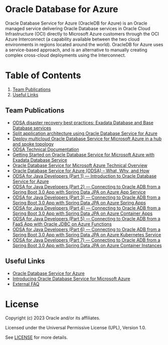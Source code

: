 # Oracle Database for Azure
 
Oracle Database Service for Azure (OracleDB for Azure) is an Oracle managed service delivering Oracle Database services in Oracle Cloud Infrastructure (OCI) directly to Microsoft Azure customers through the OCI Azure Interconnect (a capability available between the two cloud environments in regions located around the world). OracleDB for Azure uses a service-based approach, and is an alternative to manually creating complex cross-cloud deployments using the Interconnect.
 
# Table of Contents
 
1. [Team Publications](#team-publications)
2. [Useful Links](#useful-uinks)
 
## Team Publications
 
 - [ODSA disaster recovery best practices: Exadata Database and Base Database services](https://blogs.oracle.com/cloud-infrastructure/post/odsa-dr-best-practices-exadata-base)
 - [Split application architecture using Oracle Database Service for Azure](https://blogs.oracle.com/cloud-infrastructure/post/split-application-architecture-using-odsa)
 - [Deploy multicloud Oracle Database Service for Microsoft Azure in a hub and spoke topology](https://docs.oracle.com/en/solutions/odsa-azure-hub-spoke/index.html)
 - [ODSA Technical Documentation](https://docs.oracle.com/en-us/iaas/Content/multicloud/intro.htm)
 - [Getting Started on Oracle Database Service for Microsoft Azure with Exadata Database Service](https://blogs.oracle.com/database/post/getting-started-on-odsa-with-exadata-database-service)
 - [Oracle Database Service for Microsoft Azure Technical Overview](https://blogs.oracle.com/cloud-infrastructure/post/oracle-database-service-azure-overview?i)
 - [Oracle Database Service for Azure (ODSA) – What, Why, and How](https://database-heartbeat.com/2022/08/04/overview-odsa/)
 - [ODSA for Java Developers (Part 1) — Introduction to Oracle Database Service for Azure](https://medium.com/oracledevs/odsa-for-java-developers-introduction-to-oracle-database-service-for-azure-part-1-bff24c787055)
 - [ODSA for Java Developers (Part 2) — Connecting to Oracle ADB from a Spring Boot 3.0 App with Spring Data JPA on Azure App Service](https://medium.com/oracledevs/odsa-for-java-developers-part-2-connecting-to-oracle-adb-from-a-spring-boot-3-0-b1ebb6296abc)
 - [ODSA for Java Developers (Part 3) — Connecting to Oracle ADB from a Spring Boot 3.0 App with Spring Data JPA on Azure Spring Apps](https://medium.com/oracledevs/odsa-for-java-developers-part-3-connecting-to-oracle-adb-from-a-spring-boot-3-0-1ea0006f1a0d)
 - [ODSA for Java Developers (Part 4) — Connecting to Oracle ADB from a Spring Boot 3.0 App with Spring Data JPA on Azure Container Apps](https://medium.com/oracledevs/odsa-for-java-developers-part-4-connecting-to-oracle-adb-from-a-spring-boot-3-0-56fe09bff673)
 - [ODSA for Java Developers (Part 5) — Connecting to Oracle ADB from a FaaS App with Oracle JDBC on Azure Functions](https://medium.com/oracledevs/odsa-for-java-developers-part-5-connecting-to-oracle-adb-from-a-faas-app-with-spring-data-jpa-5083793ec168)
 - [ODSA for Java Developers (Part 6) — Connecting to Oracle ADB from a Spring Boot 3.0 App with Spring Data JPA on Azure Kubernetes Service](https://medium.com/oracledevs/odsa-for-java-developers-part-6-connecting-to-oracle-adb-from-a-spring-boot-3-0-acee889bd222)
 - [ODSA for Java Developers (Part 7) — Connecting to Oracle ADB from a Spring Boot 3.0 App with Spring Data JPA on Azure Container Instances](https://medium.com/oracledevs/odsa-for-java-developers-part-7-connecting-to-oracle-adb-from-a-spring-boot-3-0-7ac563d117a3)

 
 
## Useful Links
 
- [Oracle Database Service for Azure](https://www.oracle.com/cloud/azure/oracle-database-for-azure/)
- [Introducing Oracle Database Service for Microsoft Azure](https://www.oracle.com/cloud/azure/oracle-database-for-azure/announcement/)
- [External FAQ](https://www.oracle.com/cloud/azure/oracle-database-for-azure/faq/)
 
# License
 
Copyright (c) 2023 Oracle and/or its affiliates.
 
Licensed under the Universal Permissive License (UPL), Version 1.0.
 
See [LICENSE](https://github.com/oracle-devrel/technology-engineering/blob/folder-structure/LICENSE) for more details.
